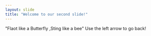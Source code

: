 ```yaml
---
layout: slide
title: "Welcome to our second slide!"
---
```

"Flaot like a Butterfly ,Sting like a bee"
Use the left arrow to go back!
